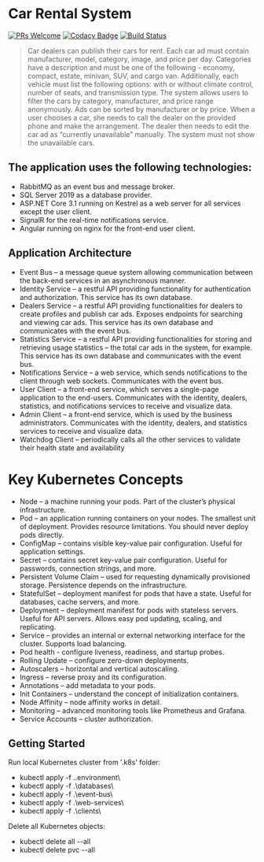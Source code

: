# Car Rental System
[![PRs Welcome](https://img.shields.io/badge/PRs-welcome-brightgreen.svg)](http://makeapullrequest.com)
[![Codacy Badge](https://api.codacy.com/project/badge/Grade/ddb0bd7ff72e4e689d7b6f6ce6d5e029)](https://app.codacy.com/gh/profjordanov/kubernetes-playground?utm_source=github.com&utm_medium=referral&utm_content=profjordanov/kubernetes-playground&utm_campaign=Badge_Grade)
[![Build Status](https://travis-ci.com/profjordanov/kubernetes-playground.svg?branch=master)](https://travis-ci.com/profjordanov/kubernetes-playground)

> Car dealers can publish their cars for rent. Each car ad must contain manufacturer, model, category, image, and price per day. Categories have a description and must be one of the following - economy, compact, estate, minivan, SUV, and cargo van. Additionally, each vehicle must list the following options: with or without climate control, number of seats, and transmission type. The system allows users to filter the cars by category, manufacturer, and price range anonymously. Ads can be sorted by manufacturer or by price.
When a user chooses a car, she needs to call the dealer on the provided phone and make the arrangement. The dealer then needs to edit the car ad as “currently unavailable” manually. The system must not show the unavailable cars.

## The application uses the following technologies:
- RabbitMQ as an event bus and message broker.
- SQL Server 2019 as a database provider.
- ASP.NET Core 3.1 running on Kestrel as a web server for all services except the user client.
- SignalR for the real-time notifications service.
- Angular running on nginx for the front-end user client.

## Application Architecture
- Event Bus – a message queue system allowing communication between the back-end services in an asynchronous manner.
- Identity Service – a restful API providing functionality for authentication and authorization. This service has its own database.
- Dealers Service – a restful API providing functionalities for dealers to create profiles and publish car ads. Exposes endpoints for searching and viewing car ads. This service has its own database and communicates with the event bus.
- Statistics Service – a restful API providing functionalities for storing and retrieving usage statistics – the total car ads in the system, for example. This service has its own database and communicates with the event bus.
- Notifications Service – a web service, which sends notifications to the client through web sockets. Communicates with the event bus.
- User Client – a front-end service, which serves a single-page application to the end-users. Communicates with the identity, dealers, statistics, and notifications services to receive and visualize data.
- Admin Client – a front-end service, which is used by the business administrators. Communicates with the identity, dealers, and statistics services to receive and visualize data.
- Watchdog Client – periodically calls all the other services to validate their health state and availability

# Key Kubernetes Concepts
- Node – a machine running your pods. Part of the cluster’s physical infrastructure.
- Pod – an application running containers on your nodes. The smallest unit of deployment. Provides resource limitations. You should never deploy pods directly.
- ConfigMap – contains visible key-value pair configuration. Useful for application settings.
- Secret – contains secret key-value pair configuration. Useful for passwords, connection strings, and more.
- Persistent Volume Claim – used for requesting dynamically provisioned storage. Persistence depends on the infrastructure.
- StatefulSet – deployment manifest for pods that have a state. Useful for databases, cache servers, and more.
- Deployment – deployment manifest for pods with stateless servers. Useful for API servers. Allows easy pod updating, scaling, and replicating.
- Service – provides an internal or external networking interface for the cluster. Supports load balancing.
- Pod health - configure liveness, readiness, and startup probes.
- Rolling Update – configure zero-down deployments.
- Autoscalers – horizontal and vertical autoscaling.
- Ingress – reverse proxy and its configuration.
- Annotations – add metadata to your pods.
- Init Containers – understand the concept of initialization containers.
- Node Affinity – node affinity works in detail.
- Monitoring – advanced monitoring tools like Prometheus and Grafana.
- Service Accounts – cluster authorization.

## Getting Started
Run local Kubernetes cluster from '.k8s' folder:
- kubectl apply -f .\.environment\
- kubectl apply -f .\databases\
- kubectl apply -f .\event-bus\
- kubectl apply -f .\web-services\
- kubectl apply -f .\clients\

Delete all Kubernetes objects:
- kubectl delete all --all
- kubectl delete pvc --all
